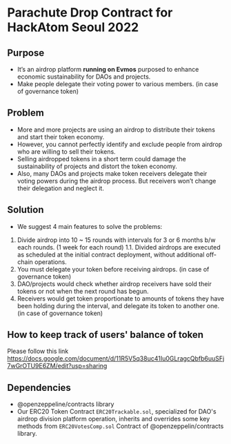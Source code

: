 # Parachute Drop Contract for HackAtom Seoul 2022
## Purpose
* It’s an airdrop platform **running on Evmos** purposed to enhance economic sustainability for DAOs and projects.
* Make people delegate their voting power to various members. (in case of governance token)

## Problem
* More and more projects are using an airdrop to distribute their tokens and start their token economy. 
* However, you cannot perfectly identify and exclude people from airdrop who are willing to sell their tokens. 
* Selling airdropped tokens in a short term could damage the sustainability of projects and distort the token economy. 
* Also, many DAOs and projects make token receivers delegate their voting powers during the airdrop process. But receivers won’t change their delegation and neglect it.

## Solution
* We suggest 4 main features to solve the problems:
1. Divide airdrop into 10 ~ 15 rounds with intervals for 3 or 6 months b/w each rounds. (1 week for each round)
  1.1. Divided airdrops are executed as scheduled at the initial contract deployment, without additional off-chain operations.
2. You must delegate your token before receiving airdrops. (in case of governance token)
3. DAO/projects would check whether airdrop receivers have sold their tokens or not when the next round has begun. 
4. Receivers would get token proportionate to amounts of tokens they have been holding during the interval, and delegate its token to another one. (in case of governance token)

## How to keep track of users' balance of token 
Please follow this link
https://docs.google.com/document/d/11R5V5q38uc41Iu0GLragcQbfb6uuSFj7wGrOTU9E6ZM/edit?usp=sharing

## Dependencies
* @openzeppeline/contracts library
* Our ERC20 Token Contract `ERC20Trackable.sol`, specialized for DAO's airdrop division platform operation, inherits and overrides some key methods from `ERC20VotesComp.sol` Contract of @openzeppelin/contracts library.
